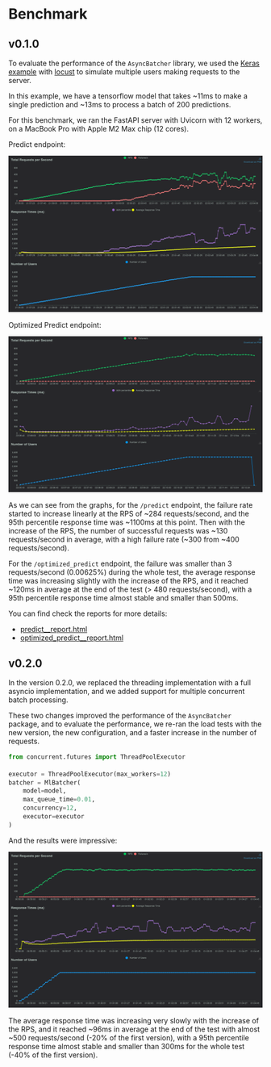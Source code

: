 # Benchmark

## v0.1.0

To evaluate the performance of the `AsyncBatcher` library, we used the [Keras example](examples/keras)
with [locust](https://locust.io/) to simulate multiple users making requests to the server.

In this example, we have a tensorflow model that takes ~11ms to make a single prediction and ~13ms to process
a batch of 200 predictions.

For this benchmark, we ran the FastAPI server with Uvicorn with 12 workers,
on a MacBook Pro with Apple M2 Max chip (12 cores).

Predict endpoint:

![predict__total_requests_per_second.png](assets%2Fpredict__total_requests_per_second.png)

Optimized Predict endpoint:

![optimized_predict__total_requests_per_second.png](assets%2Foptimized_predict__total_requests_per_second.png)

As we can see from the graphs, for the `/predict` endpoint, the failure rate started to increase linearly at the RPS
of ~284 requests/second, and the 95th percentile response time was ~1100ms at this point. Then with the increase of
the RPS, the number of successful requests was ~130 requests/second in average, with a high failure rate
(~300 from ~400 requests/second).

For the `/optimized_predict` endpoint, the failure was smaller than 3 requests/second (0.00625%) during the whole test,
the average response time was increasing slightly with the increase of the RPS, and it reached ~120ms in average at
the end of the test (> 480 requests/second), with a 95th percentile response time almost stable and smaller than 500ms.

You can find check the reports for more details:
- [predict__report.html](assets/predict__report.html)
- [optimized_predict__report.html](assets/optimized_predict__report.html)

## v0.2.0
In the version 0.2.0, we replaced the threading implementation with a full asyncio implementation, and we added support
for multiple concurrent batch processing.

These two changes improved the performance of the `AsyncBatcher` package, and to evaluate the performance, we re-ran the
load tests with the new version, the new configuration, and a faster increase in the number of requests.
```python
from concurrent.futures import ThreadPoolExecutor

executor = ThreadPoolExecutor(max_workers=12)
batcher = MlBatcher(
    model=model,
    max_queue_time=0.01,
    concurrency=12,
    executor=executor
)
```
And the results were impressive:

![optimized_predict__total_requests_per_second_v0.2.0.png](assets%2Foptimized_predict__total_requests_per_second_v0.2.0.png)

The average response time was increasing very slowly with the increase of the RPS, and it reached ~96ms in average at
the end of the test with almost ~500 requests/second (-20% of the first version), with a 95th percentile response time
almost stable and smaller than 300ms for the whole test (-40% of the first version).
